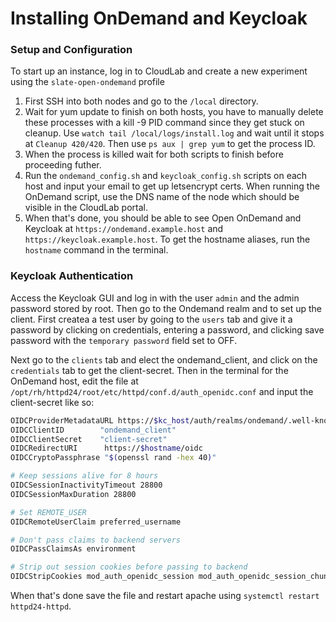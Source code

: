 # Installing OnDemand and Keycloak 

### Setup and Configuration

To start up an instance, log in to CloudLab and create a new experiment using the `slate-open-ondemand` profile

1. First SSH into both nodes and go to the `/local` directory.
2. Wait for yum update to finish on both hosts, you have to manually delete these processes with a kill -9 PID command since they get stuck on cleanup. Use `watch tail /local/logs/install.log` and wait until it stops at `Cleanup 420/420`. Then use `ps aux | grep yum` to get the process ID.
3. When the process is killed wait for both scripts to finish before proceeding futher.
4. Run the `ondemand_config.sh` and `keycloak_config.sh` scripts on each host and input your email to get up letsencrypt certs. When running the OnDemand script, use the DNS name of the node which should be visible in the CloudLab portal.
5. When that's done, you should be able to see Open OnDemand and Keycloak at `https://ondemand.example.host` and `https://keycloak.example.host`. To get the hostname aliases, run the `hostname` command in the terminal.

### Keycloak Authentication

Access the Keycloak GUI and log in with the user `admin` and the admin password stored by root. Then go to the Ondemand realm and to set up the client. First createa a test user by going to the `users` tab and give it a password by clicking on credentials, entering a password, and clicking save password with the `temporary password` field set to OFF. 

Next go to the `clients` tab and elect the ondemand_client, and click on the `credentials` tab to get the client-secret. Then in the terminal for the OnDemand host, edit the file at `/opt/rh/httpd24/root/etc/httpd/conf.d/auth_openidc.conf` and input the client-secret like so:

```bash
OIDCProviderMetadataURL https://$kc_host/auth/realms/ondemand/.well-known/openid-configuration
OIDCClientID        "ondemand_client"
OIDCClientSecret    "client-secret"
OIDCRedirectURI      https://$hostname/oidc
OIDCCryptoPassphrase "$(openssl rand -hex 40)"

# Keep sessions alive for 8 hours
OIDCSessionInactivityTimeout 28800
OIDCSessionMaxDuration 28800

# Set REMOTE_USER
OIDCRemoteUserClaim preferred_username

# Don't pass claims to backend servers
OIDCPassClaimsAs environment

# Strip out session cookies before passing to backend
OIDCStripCookies mod_auth_openidc_session mod_auth_openidc_session_chunks mod_auth_openidc_session_0 mod_auth_openidc_session_1
```

When that's done save the file and restart apache using `systemctl restart httpd24-httpd`.
